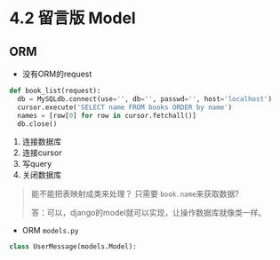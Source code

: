 # 4.2 留言版 Model

## ORM
- 没有ORM的request
```python
def book_list(request):
  db = MySQLdb.connect(use='', db='', passwd='', host='localhost')
  cursor.execute('SELECT name FROM books ORDER by name')
  names = [row[0] for row in cursor.fetchall()]
  db.close()
```
1. 连接数据库
2. 连接cursor
3. 写query
4. 关闭数据库

> 能不能把表映射成类来处理？
> 只需要 `book.name`来获取数据?
> 
>答：可以，django的model就可以实现，让操作数据库就像类一样。

- ORM
`models.py`
```python
class UserMessage(models.Model):
  

```